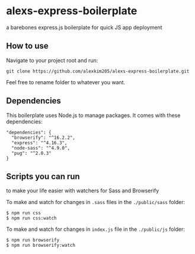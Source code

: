 # alexs-express-boilerplate
a barebones express.js boilerplate for quick JS app deployment

## How to use

Navigate to your project root and run:

    git clone https://github.com/alexkim205/alexs-express-boilerplate.git

Feel free to rename folder to whatever you want.

## Dependencies
This boilerplate uses Node.js to manage packages. It comes with these dependencies:

    "dependencies": {
      "browserify": "^16.2.2",
      "express": "^4.16.3",
      "node-sass": "^4.9.0",
      "pug": "^2.0.3"
    }

## Scripts you can run

to make your life easier with watchers for Sass and Browserify

To make and watch for changes in `.sass` files in the `./public/sass` folder:

    $ npm run css
    $ npm run css:watch

To make and watch for changes in `index.js` file in the `./public/js` folder:

    $ npm run browserify
    $ npm run browserify:watch

